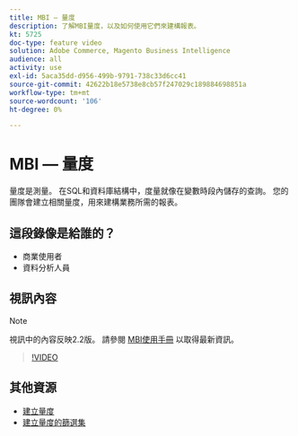 ```yaml
---
title: MBI — 量度
description: 了解MBI量度，以及如何使用它們來建構報表。
kt: 5725
doc-type: feature video
solution: Adobe Commerce, Magento Business Intelligence
audience: all
activity: use
exl-id: 5aca35dd-d956-499b-9791-738c33d6cc41
source-git-commit: 42622b18e5738e8cb57f247029c189884698851a
workflow-type: tm+mt
source-wordcount: '106'
ht-degree: 0%

---
```


# MBI — 量度

量度是測量。 在SQL和資料庫結構中，度量就像在變數時段內儲存的查詢。 您的團隊會建立相關量度，用來建構業務所需的報表。

## 這段錄像是給誰的？

- 商業使用者
- 資料分析人員

## 視訊內容

>[!NOTE]
>
>視訊中的內容反映2.2版。 請參閱 [MBI使用手冊](https://docs.magento.com/mbi/) 以取得最新資訊。

>[!VIDEO](https://video.tv.adobe.com/v/35980?quality=12&learn=on)

## 其他資源

- [建立量度](https://docs.magento.com/mbi/data-user/reports/ess-manage-data-metrics.html)
- [建立量度的篩選集](https://docs.magento.com/mbi/data-user/reports/ess-manage-data-filters.html)

